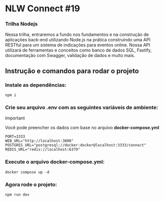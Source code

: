 # NLW Connect #19

### Trilha Nodejs

Nessa trilha, entraremos a fundo nos fundamentos e na construção de aplicações back-end utilizando Node.js na prática construindo uma API RESTful para um sistema de indicações para eventos online. Nossa API utilizará de ferramentas e conceitos como banco de dados SQL, Fastify, documentação com Swagger, validação de dados e muito mais.

## Instrução e comandos para rodar o projeto

### Instale as dependências:

```
npm i
```

### Crie seu arquivo **.env** com as seguintes variáveis de ambiente:

> [!IMPORTANT]
> Você pode preencher os dados com base no arquivo **docker-compose.yml**

```
PORT=3333
WEB_URL="http://localhost:3000"
POSTGRES_URL="postgresql://docker:docker@localhost:3333/connect"
REDIS_URL="redis://localhost:6379"
```
### Execute o arquivo **docker-compose.yml**:

```
docker compose up -d
```

### Agora rode o projeto:

```
npm run dev
```
